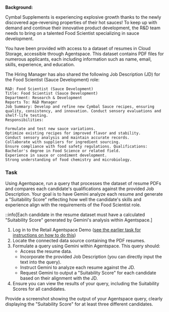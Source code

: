 **Background:**

Cymbal Supplements is experiencing explosive growth thanks to the newly discovered age-reversing properties of their hot sauces! To keep up with demand and continue their innovative product development, the R&D team needs to bring on a talented Food Scientist specializing in sauce development.

You have been provided with access to a dataset of resumes in Cloud Storage, accessible through Agentspace. This dataset contains PDF files for numerous applicants, each including information such as name, email, skills, experience, and education.

The Hiring Manager has also shared the following Job Description (JD) for the Food Scientist (Sauce Development) role:

```plaintext
R&D: Food Scientist (Sauce Development)
Title: Food Scientist (Sauce Development)
Department: Research & Development
Reports To: R&D Manager
Job Summary: Develop and refine new Cymbal Sauce recipes, ensuring quality, consistency, and innovation. Conduct sensory evaluations and shelf-life testing.
Responsibilities:

Formulate and test new sauce variations.
Optimize existing recipes for improved flavor and stability.
Conduct sensory analysis and maintain accurate records.
Collaborate with suppliers for ingredient sourcing.
Ensure compliance with food safety regulations. Qualifications:
Bachelor's degree in Food Science or related field.
Experience in sauce or condiment development.
Strong understanding of food chemistry and microbiology.
```

### Task

Using Agentspace, run a query that processes the dataset of resume PDFs and compares each candidate's qualifications against the provided Job Description. Your goal is to have Gemini analyze each resume and generate a "Suitability Score" reflecting how well the candidate's skills and experience align with the requirements of the Food Scientist role.

::info[Each candidate in the resume dataset must have a calculated "Suitability Score" generated by Gemini's analysis within Agentspace.]

1. Log in to the Retail Agentspace Demo ([see the earlier task for instructions on how to do this](/task/act1-task3))
2. Locate the connected data source containing the PDF resumes.
3. Formulate a query using Gemini within Agentspace. This query should:
   - Access the resume data.
   - Incorporate the provided Job Description (you can directly input the text into the query).
   - Instruct Gemini to analyze each resume against the JD.
   - Request Gemini to output a "Suitability Score" for each candidate based on their alignment with the JD.
4. Ensure you can view the results of your query, including the Suitability Scores for all candidates.

Provide a screenshot showing the output of your Agentspace query, clearly displaying the "Suitability Score" for at least three different candidates.
